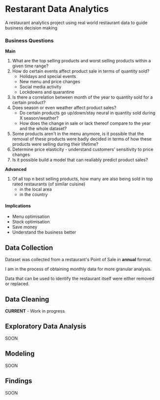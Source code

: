# Restarant Data Analytics
A restaurant analytics project using real world restaurant data to guide business decision making

### Business Questions

**Main**
1. What are the top selling products and worst selling products within a given time range?
2. How do certain events affect product sale in terms of quantity sold?
    * Holidays and special events
    * New menu and price changes
    * Social media activity
    * Lockdowns and quarantine
3. Is there a correlation between month of the year to quantity sold for a certain product?
4. Does season or even weather affect product sales?
    * Do certain products go up/down/stay neural in quantity sold during X season/weather? 
    * How does the change in sale or lack thereof compare to the year and the whole dataset?
5. Some products aren't in the menu anymore, is it possible that the removal of these products were badly decided in terms of how these products were selling during their lifetime?
6. Determine price elasticity - understand customers’ sensitivity to price changes
7. Is it possible build a model that can realiably predict product sales?

**Advanced**
1. Of all top n best selling products, how many are also being sold in top rated restaurants (of similar cuisine) 
    * in the local area
    * in the country

#### Implications
* Menu optimisation
* Stock optimisation
* Save money
* Understand the business better

## Data Collection
Dataset was collected from a restaurant's Point of Sale in **annual** format.

I am in the process of obtaining monthly data for more granular analysis.

Data that can be used to identify the restaurant itself were either removed or replaced.

## Data Cleaning
**CURRENT** - Work in progress

## Exploratory Data Analysis
SOON

## Modeling
SOON

## Findings
SOON
